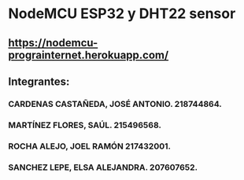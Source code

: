 # NodeMCU ESP32 y DHT22 sensor
## https://nodemcu-prograinternet.herokuapp.com/

## Integrantes:
### CARDENAS CASTAÑEDA, JOSÉ ANTONIO. 218744864.
### MARTÍNEZ FLORES, SAÚL. 215496568.
### ROCHA ALEJO, JOEL RAMÓN 217432001.
### SANCHEZ LEPE, ELSA ALEJANDRA. 207607652.
